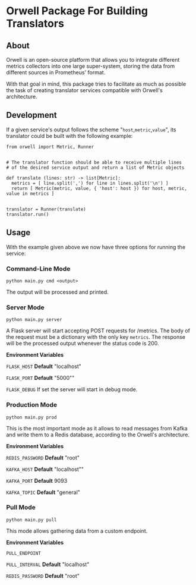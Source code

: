 # Orwell Package For Building Translators

## About

Orwell is an open-source platform that allows you to integrate different metrics collectors into one large super-system, storing the data from different sources in Prometheus' format.
  
With that goal in mind, this package tries to facilitate as much as possible the task of creating translator services compatible with Orwell's architecture.

## Development

If a given service's output follows the scheme "```host```,```metric```,```value```", its translator could be built with the following example:

```
from orwell import Metric, Runner


# The translator function should be able to receive multiple lines
# of the desired service output and return a list of Metric objects

def translate (lines: str) -> list[Metric]:
  metrics = [ line.split(',') for line in lines.split('\n') ]
  return [ Metric(metric, value, { 'host': host }) for host, metric, value in metrics ]


translator = Runner(translate)
translator.run()

```

## Usage

With the example given above we now have three options for running the service:

### Command-Line Mode
```python main.py cmd <output>```

The output will be processed and printed.


### Server Mode
```python main.py server```

A Flask server will start accepting POST requests for /metrics. 
The body of the request must be a dictionary with the only key ```metrics```.
The response will be the processed output whenever the status code is 200.

**Environment Variables**

```FLASK_HOST```
**Default** "localhost"

```FLASK_PORT```
**Default** "5000""

```FLASK_DEBUG```
If set the server will start in debug mode.

### Production Mode
```python main.py prod```

This is the most important mode as it allows to read messages from Kafka and write them to a Redis database, according to the Orwell's architecture.
  
  
**Environment Variables**

```REDIS_PASSWORD```
**Default** "root"

```KAFKA_HOST```
**Default** "localhost""

```KAFKA_PORT```
**Default** 9093

```KAFKA_TOPIC```
**Default** "general"

### Pull Mode
```python main.py pull```

This mode allows gathering data from a custom endpoint.
  
  
**Environment Variables**

```PULL_ENDPOINT```

```PULL_INTERVAL```
**Default** "localhost"

```REDIS_PASSWORD```
**Default** "root"
